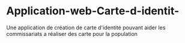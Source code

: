 # Application-web-Carte-d-identit-
Une application de création de carte d'identité pouvant aider les commissariats a réaliser des carte pour la population

